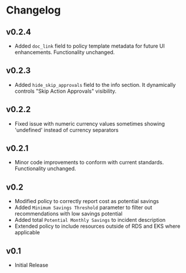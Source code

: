 # Changelog

## v0.2.4

- Added `doc_link` field to policy template metadata for future UI enhancements. Functionality unchanged.

## v0.2.3

- Added `hide_skip_approvals` field to the info section. It dynamically controls "Skip Action Approvals" visibility.

## v0.2.2

- Fixed issue with numeric currency values sometimes showing 'undefined' instead of currency separators

## v0.2.1

- Minor code improvements to conform with current standards. Functionality unchanged.

## v0.2

- Modified policy to correctly report cost as potential savings
- Added `Minimum Savings Threshold` parameter to filter out recommendations with low savings potential
- Added total `Potential Monthly Savings` to incident description
- Extended policy to include resources outside of RDS and EKS where applicable

## v0.1

- Initial Release
